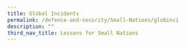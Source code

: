 ```yaml
---
title: Global Incidents
permalink: /defence-and-security/Small-Nations/globinci
description: ""
third_nav_title: Lessons for Small Nations
---
```


